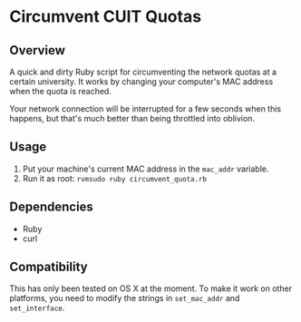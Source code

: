 # Circumvent CUIT Quotas
## Overview
A quick and dirty Ruby script for circumventing the network quotas at a certain university. It works by changing your computer's MAC address when the quota is reached.

Your network connection will be interrupted for a few seconds when this happens, but that's much better than being throttled into oblivion.

## Usage
1. Put your machine's current MAC address in the `mac_addr` variable.
2. Run it as root: `rvmsudo ruby circumvent_quota.rb`

## Dependencies
- Ruby
- curl

## Compatibility
This has only been tested on OS X at the moment. To make it work on other platforms, you need to modify the strings in `set_mac_addr` and `set_interface`. 